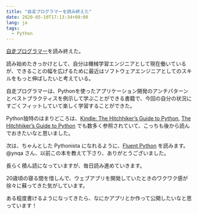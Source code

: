 ```yaml
---
title: "自走プログラマーを読み終えた"
date: 2020-05-10T17:13:34+09:00
lang: ja
tags:
  - Python
---
```


[自走プログラマー](https://amzn.to/2B3SxMq)を読み終えた。

読み始めたきっかけとして、自分は機械学習エンジニアとして現在働いているが、できることの幅を広げるために最近はソフトウェアエンジニアとしてのスキルをもっと伸ばしたいと考えている。

自走プログラマーは、Pythonを使ったアプリケーション開発のアンチパターンとベストプラクティスを例示して学ぶことができる書籍で、今回の自分の状況にすごくフィットしていて楽しく学習することができた。

Python独特のはまりどころは、[Kindle: The Hitchhiker’s Guide to Python](https://amzn.to/3fi7Xvp), [The Hitchhiker’s Guide to Python](https://docs.python-guide.org/) でも数多く参照されていて、こっちも後から読んでおきたいなと思いました。

次は、ちゃんとした Pythonista になれるように、[Fluent Python](https://amzn.to/3cWCTzU) を読みます。@ynqa さん、以前この本を教えて下さり、ありがとうございました。

長らく積ん読になっていますが、毎日読み進めていきます。

20歳頃の寝る間を惜しんで、ウェブアプリを開発していたときのワクワク感が徐々に蘇ってきた気がしています。

ある程度書けるようになってきたら、なにかアプリとか作って公開したいなと思っています！